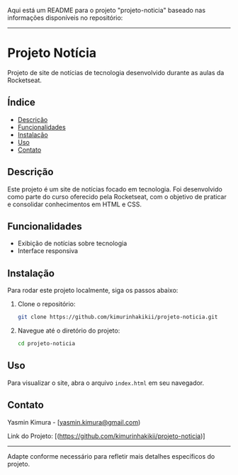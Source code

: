 Aqui está um README para o projeto "projeto-noticia" baseado nas informações disponíveis no repositório:

---

# Projeto Notícia

Projeto de site de notícias de tecnologia desenvolvido durante as aulas da Rocketseat.

## Índice

- [Descrição](#descrição)
- [Funcionalidades](#funcionalidades)
- [Instalação](#instalação)
- [Uso](#uso)
- [Contato](#contato)

## Descrição

Este projeto é um site de notícias focado em tecnologia. Foi desenvolvido como parte do curso oferecido pela Rocketseat, com o objetivo de praticar e consolidar conhecimentos em HTML e CSS.

## Funcionalidades

- Exibição de notícias sobre tecnologia
- Interface responsiva

## Instalação

Para rodar este projeto localmente, siga os passos abaixo:

1. Clone o repositório:
    ```bash
    git clone https://github.com/kimurinhakikii/projeto-noticia.git
    ```
2. Navegue até o diretório do projeto:
    ```bash
    cd projeto-noticia
    ```

## Uso

Para visualizar o site, abra o arquivo `index.html` em seu navegador.

## Contato

Yasmin Kimura - [yasmin.kimura@gmail.com)

Link do Projeto: [(https://github.com/kimurinhakikii/projeto-noticia)]

---

Adapte conforme necessário para refletir mais detalhes específicos do projeto.
